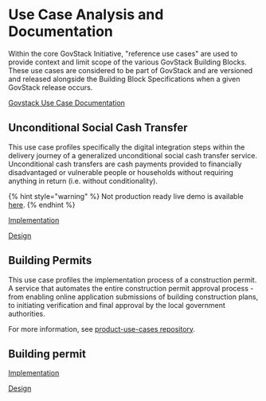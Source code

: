 # Use Case Analysis and Documentation

Within the core GovStack Initiative, "reference use cases" are used to provide context and limit scope of the various GovStack Building Blocks. These use cases are considered to be part of GovStack and are versioned and released alongside the Building Block Specifications when a given GovStack release occurs.

[Govstack Use Case Documentation](https://govstack.gitbook.io/use-cases/)

## Unconditional Social Cash Transfer

This use case profiles specifically the digital integration steps within the delivery journey of a generalized unconditional social cash transfer service. Unconditional cash transfers are cash payments provided to financially disadvantaged or vulnerable people or households without requiring anything in return (i.e. without conditionality).

{% hint style="warning" %}
Not production ready live demo is available [here](https://usct.dev.sandbox-playground.com/driver-poc/).
{% endhint %}

[Implementation](use-cases/usct/implementation.md)

[Design](use-cases/usct/design.md) 

## Building Permits
This use case profiles the implementation process of a construction permit. A service that automates the entire construction permit approval process - from enabling online application submissions of building construction plans, to initiating verification and final approval by the local government authorities.

For more information, see [product-use-cases repository](https://govstack.gitbook.io/use-cases/readme/inf-1-construction-permit).

## Building permit

[Implementation](use-cases/building-permit/implementation.md)

[Design](use-cases/building-permit/design.md) 
